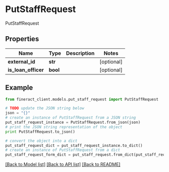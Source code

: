 # PutStaffRequest

PutStaffRequest

## Properties

Name | Type | Description | Notes
------------ | ------------- | ------------- | -------------
**external_id** | **str** |  | [optional] 
**is_loan_officer** | **bool** |  | [optional] 

## Example

```python
from fineract_client.models.put_staff_request import PutStaffRequest

# TODO update the JSON string below
json = "{}"
# create an instance of PutStaffRequest from a JSON string
put_staff_request_instance = PutStaffRequest.from_json(json)
# print the JSON string representation of the object
print PutStaffRequest.to_json()

# convert the object into a dict
put_staff_request_dict = put_staff_request_instance.to_dict()
# create an instance of PutStaffRequest from a dict
put_staff_request_form_dict = put_staff_request.from_dict(put_staff_request_dict)
```
[[Back to Model list]](../README.md#documentation-for-models) [[Back to API list]](../README.md#documentation-for-api-endpoints) [[Back to README]](../README.md)


